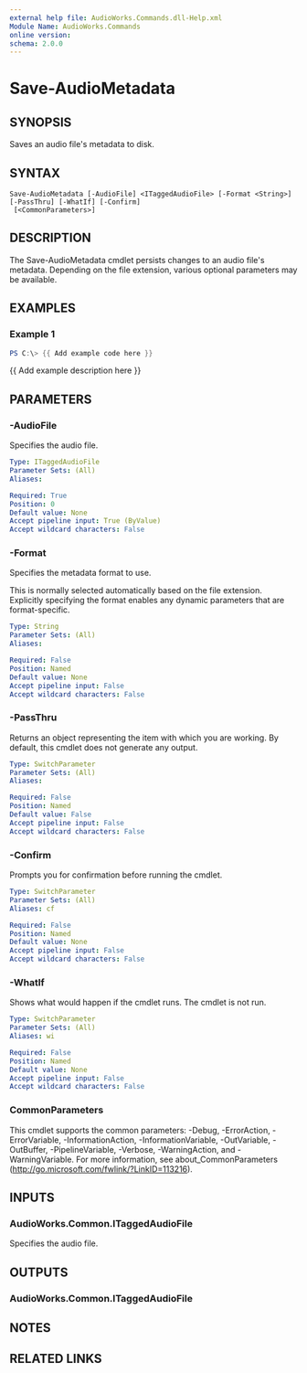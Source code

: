 ```yaml
---
external help file: AudioWorks.Commands.dll-Help.xml
Module Name: AudioWorks.Commands
online version:
schema: 2.0.0
---
```


# Save-AudioMetadata

## SYNOPSIS
Saves an audio file's metadata to disk.

## SYNTAX

```
Save-AudioMetadata [-AudioFile] <ITaggedAudioFile> [-Format <String>] [-PassThru] [-WhatIf] [-Confirm]
 [<CommonParameters>]
```

## DESCRIPTION
The Save-AudioMetadata cmdlet persists changes to an audio file's metadata.
Depending on the file extension, various optional parameters may be available.

## EXAMPLES

### Example 1
```powershell
PS C:\> {{ Add example code here }}
```

{{ Add example description here }}

## PARAMETERS

### -AudioFile
Specifies the audio file.

```yaml
Type: ITaggedAudioFile
Parameter Sets: (All)
Aliases:

Required: True
Position: 0
Default value: None
Accept pipeline input: True (ByValue)
Accept wildcard characters: False
```

### -Format
Specifies the metadata format to use.

This is normally selected automatically based on the file extension.
Explicitly specifying the format enables any dynamic parameters that are format-specific.

```yaml
Type: String
Parameter Sets: (All)
Aliases:

Required: False
Position: Named
Default value: None
Accept pipeline input: False
Accept wildcard characters: False
```

### -PassThru
Returns an object representing the item with which you are working.
By default, this cmdlet does not generate any output.

```yaml
Type: SwitchParameter
Parameter Sets: (All)
Aliases:

Required: False
Position: Named
Default value: False
Accept pipeline input: False
Accept wildcard characters: False
```

### -Confirm
Prompts you for confirmation before running the cmdlet.

```yaml
Type: SwitchParameter
Parameter Sets: (All)
Aliases: cf

Required: False
Position: Named
Default value: None
Accept pipeline input: False
Accept wildcard characters: False
```

### -WhatIf
Shows what would happen if the cmdlet runs.
The cmdlet is not run.

```yaml
Type: SwitchParameter
Parameter Sets: (All)
Aliases: wi

Required: False
Position: Named
Default value: None
Accept pipeline input: False
Accept wildcard characters: False
```

### CommonParameters
This cmdlet supports the common parameters: -Debug, -ErrorAction, -ErrorVariable, -InformationAction, -InformationVariable, -OutVariable, -OutBuffer, -PipelineVariable, -Verbose, -WarningAction, and -WarningVariable.
For more information, see about_CommonParameters (http://go.microsoft.com/fwlink/?LinkID=113216).

## INPUTS

### AudioWorks.Common.ITaggedAudioFile
Specifies the audio file.

## OUTPUTS

### AudioWorks.Common.ITaggedAudioFile
## NOTES

## RELATED LINKS
